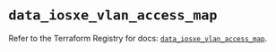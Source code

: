 # `data_iosxe_vlan_access_map`

Refer to the Terraform Registry for docs: [`data_iosxe_vlan_access_map`](https://registry.terraform.io/providers/ciscodevnet/iosxe/0.9.3/docs/data-sources/vlan_access_map).
